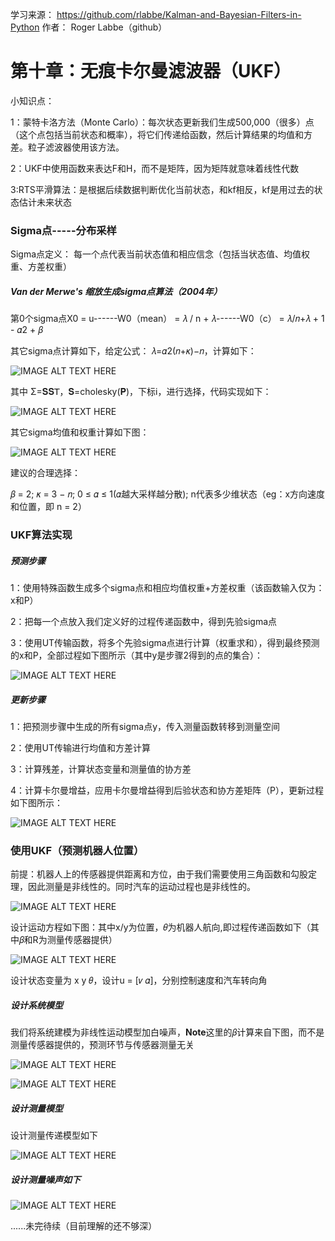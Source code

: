 学习来源：
https://github.com/rlabbe/Kalman-and-Bayesian-Filters-in-Python
作者：
Roger Labbe（github）


# 第十章：无痕卡尔曼滤波器（UKF）

小知识点：

1：蒙特卡洛方法（Monte Carlo）：每次状态更新我们生成500,000（很多）点（这个点包括当前状态和概率），将它们传递给函数，然后计算结果的均值和方差。粒子滤波器使用该方法。

2：UKF中使用函数来表达F和H，而不是矩阵，因为矩阵就意味着线性代数

3:RTS平滑算法：是根据后续数据判断优化当前状态，和kf相反，kf是用过去的状态估计未来状态

### Sigma点-----分布采样

Sigma点定义： 每一个点代表当前状态值和相应信念（包括当状态值、均值权重、方差权重）

##### Van der Merwe's 缩放生成sigma点算法（2004年）

第0个sigma点X0 = u------W0（mean） = 𝜆 / n + 𝜆------W0（c） = 𝜆/𝑛+𝜆 + 1 - 𝛼2 + 𝛽

其它sigma点计算如下，给定公式： 𝜆=𝛼2(𝑛+𝜅)−𝑛，计算如下：

![IMAGE ALT TEXT HERE](https://github.com/xdwgood/Navigation-and-control/blob/xdwgood-patch-1/137.png)

其中 Σ=𝐒𝐒𝖳，𝐒=cholesky(𝐏)，下标i，进行选择，代码实现如下：

![IMAGE ALT TEXT HERE](https://github.com/xdwgood/Navigation-and-control/blob/xdwgood-patch-1/139.png)

其它sigma均值和权重计算如下图：

![IMAGE ALT TEXT HERE](https://github.com/xdwgood/Navigation-and-control/blob/xdwgood-patch-1/138.png)

建议的合理选择：

𝛽 = 2; 𝜅 = 3 − 𝑛; 0 ≤ 𝛼 ≤ 1(𝛼越大采样越分散); n代表多少维状态（eg：x方向速度和位置，即 n = 2）

### UKF算法实现

##### 预测步骤

1：使用特殊函数生成多个sigma点和相应均值权重+方差权重（该函数输入仅为：x和P）

2：把每一个点放入我们定义好的过程传递函数中，得到先验sigma点

3：使用UT传输函数，将多个先验sigma点进行计算（权重求和），得到最终预测的x和P，全部过程如下图所示（其中y是步骤2得到的点的集合）：

![IMAGE ALT TEXT HERE](https://github.com/xdwgood/Navigation-and-control/blob/xdwgood-patch-1/135.png)

##### 更新步骤

1：把预测步骤中生成的所有sigma点y，传入测量函数转移到测量空间

2：使用UT传输进行均值和方差计算

3：计算残差，计算状态变量和测量值的协方差

4：计算卡尔曼增益，应用卡尔曼增益得到后验状态和协方差矩阵（P），更新过程如下图所示：

![IMAGE ALT TEXT HERE](https://github.com/xdwgood/Navigation-and-control/blob/xdwgood-patch-1/136.png)

### 使用UKF（预测机器人位置）

前提：机器人上的传感器提供距离和方位，由于我们需要使用三角函数和勾股定理，因此测量是非线性的。同时汽车的运动过程也是非线性的。

![IMAGE ALT TEXT HERE](https://github.com/xdwgood/Navigation-and-control/blob/xdwgood-patch-1/143.png)

设计运动方程如下图：其中x/y为位置，𝜃为机器人航向,即过程传递函数如下（其中𝛽和R为测量传感器提供）

![IMAGE ALT TEXT HERE](https://github.com/xdwgood/Navigation-and-control/blob/xdwgood-patch-1/140.png)

设计状态变量为 x    y   𝜃，设计u = [𝑣 𝛼]，分别控制速度和汽车转向角

##### 设计系统模型

我们将系统建模为非线性运动模型加白噪声，**Note**这里的𝛽计算来自下图，而不是测量传感器提供的，预测环节与传感器测量无关

![IMAGE ALT TEXT HERE](https://github.com/xdwgood/Navigation-and-control/blob/xdwgood-patch-1/142.png)


![IMAGE ALT TEXT HERE](https://github.com/xdwgood/Navigation-and-control/blob/xdwgood-patch-1/141.png)

##### 设计测量模型

设计测量传递模型如下

![IMAGE ALT TEXT HERE](https://github.com/xdwgood/Navigation-and-control/blob/xdwgood-patch-1/145.png)

##### 设计测量噪声如下

![IMAGE ALT TEXT HERE](https://github.com/xdwgood/Navigation-and-control/blob/xdwgood-patch-1/144.png)

......未完待续（目前理解的还不够深）